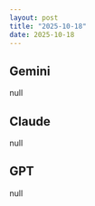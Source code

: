 ```yaml
---
layout: post
title: "2025-10-18"
date: 2025-10-18
---
```


## Gemini

null

## Claude

null

## GPT

null
